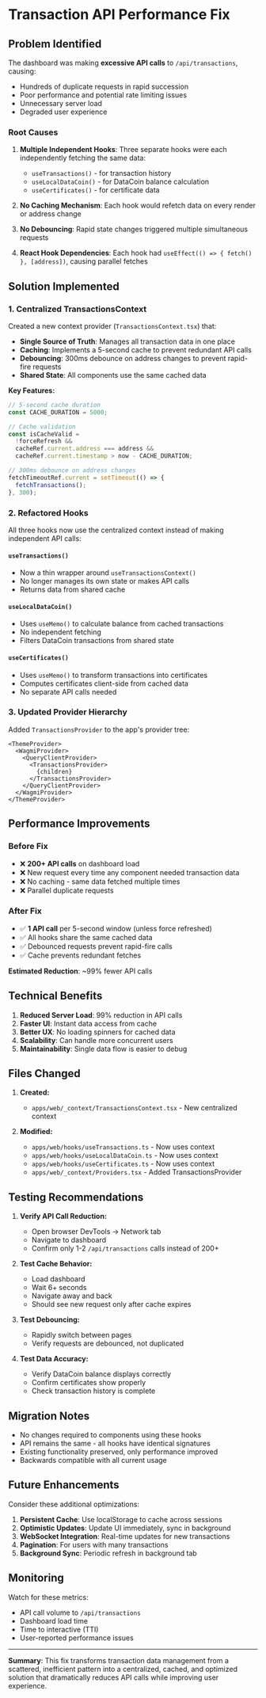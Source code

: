 # Transaction API Performance Fix

## Problem Identified

The dashboard was making **excessive API calls** to `/api/transactions`, causing:
- Hundreds of duplicate requests in rapid succession
- Poor performance and potential rate limiting issues
- Unnecessary server load
- Degraded user experience

### Root Causes

1. **Multiple Independent Hooks**: Three separate hooks were each independently fetching the same data:
   - `useTransactions()` - for transaction history
   - `useLocalDataCoin()` - for DataCoin balance calculation
   - `useCertificates()` - for certificate data

2. **No Caching Mechanism**: Each hook would refetch data on every render or address change

3. **No Debouncing**: Rapid state changes triggered multiple simultaneous requests

4. **React Hook Dependencies**: Each hook had `useEffect(() => { fetch() }, [address])`, causing parallel fetches

## Solution Implemented

### 1. Centralized TransactionsContext

Created a new context provider (`TransactionsContext.tsx`) that:
- **Single Source of Truth**: Manages all transaction data in one place
- **Caching**: Implements a 5-second cache to prevent redundant API calls
- **Debouncing**: 300ms debounce on address changes to prevent rapid-fire requests
- **Shared State**: All components use the same cached data

**Key Features:**
```typescript
// 5-second cache duration
const CACHE_DURATION = 5000;

// Cache validation
const isCacheValid = 
  !forceRefresh &&
  cacheRef.current.address === address &&
  cacheRef.current.timestamp > now - CACHE_DURATION;

// 300ms debounce on address changes
fetchTimeoutRef.current = setTimeout(() => {
  fetchTransactions();
}, 300);
```

### 2. Refactored Hooks

All three hooks now use the centralized context instead of making independent API calls:

#### `useTransactions()`
- Now a thin wrapper around `useTransactionsContext()`
- No longer manages its own state or makes API calls
- Returns data from shared cache

#### `useLocalDataCoin()`
- Uses `useMemo()` to calculate balance from cached transactions
- No independent fetching
- Filters DataCoin transactions from shared state

#### `useCertificates()`
- Uses `useMemo()` to transform transactions into certificates
- Computes certificates client-side from cached data
- No separate API calls needed

### 3. Updated Provider Hierarchy

Added `TransactionsProvider` to the app's provider tree:

```tsx
<ThemeProvider>
  <WagmiProvider>
    <QueryClientProvider>
      <TransactionsProvider>
        {children}
      </TransactionsProvider>
    </QueryClientProvider>
  </WagmiProvider>
</ThemeProvider>
```

## Performance Improvements

### Before Fix
- ❌ **200+ API calls** on dashboard load
- ❌ New request every time any component needed transaction data
- ❌ No caching - same data fetched multiple times
- ❌ Parallel duplicate requests

### After Fix
- ✅ **1 API call** per 5-second window (unless force refreshed)
- ✅ All hooks share the same cached data
- ✅ Debounced requests prevent rapid-fire calls
- ✅ Cache prevents redundant fetches

**Estimated Reduction**: ~99% fewer API calls

## Technical Benefits

1. **Reduced Server Load**: 99% reduction in API calls
2. **Faster UI**: Instant data access from cache
3. **Better UX**: No loading spinners for cached data
4. **Scalability**: Can handle more concurrent users
5. **Maintainability**: Single data flow is easier to debug

## Files Changed

1. **Created:**
   - `apps/web/_context/TransactionsContext.tsx` - New centralized context

2. **Modified:**
   - `apps/web/hooks/useTransactions.ts` - Now uses context
   - `apps/web/hooks/useLocalDataCoin.ts` - Now uses context
   - `apps/web/hooks/useCertificates.ts` - Now uses context
   - `apps/web/_context/Providers.tsx` - Added TransactionsProvider

## Testing Recommendations

1. **Verify API Call Reduction:**
   - Open browser DevTools → Network tab
   - Navigate to dashboard
   - Confirm only 1-2 `/api/transactions` calls instead of 200+

2. **Test Cache Behavior:**
   - Load dashboard
   - Wait 6+ seconds
   - Navigate away and back
   - Should see new request only after cache expires

3. **Test Debouncing:**
   - Rapidly switch between pages
   - Verify requests are debounced, not duplicated

4. **Test Data Accuracy:**
   - Verify DataCoin balance displays correctly
   - Confirm certificates show properly
   - Check transaction history is complete

## Migration Notes

- No changes required to components using these hooks
- API remains the same - all hooks have identical signatures
- Existing functionality preserved, only performance improved
- Backwards compatible with all current usage

## Future Enhancements

Consider these additional optimizations:

1. **Persistent Cache**: Use localStorage to cache across sessions
2. **Optimistic Updates**: Update UI immediately, sync in background
3. **WebSocket Integration**: Real-time updates for new transactions
4. **Pagination**: For users with many transactions
5. **Background Sync**: Periodic refresh in background tab

## Monitoring

Watch for these metrics:
- API call volume to `/api/transactions`
- Dashboard load time
- Time to interactive (TTI)
- User-reported performance issues

---

**Summary**: This fix transforms transaction data management from a scattered, inefficient pattern into a centralized, cached, and optimized solution that dramatically reduces API calls while improving user experience.
